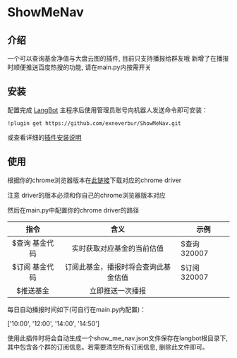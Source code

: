 # ShowMeNav

## 介绍
一个可以查询基金净值与大盘云图的插件, 目前只支持播报给群友哦
新增了在播报时顺便推送百度热搜的功能, 请在main.py内按需开关
## 安装

配置完成 [LangBot](https://github.com/RockChinQ/LangBot) 主程序后使用管理员账号向机器人发送命令即可安装：

```
!plugin get https://github.com/exneverbur/ShowMeNav.git
```
或查看详细的[插件安装说明](https://docs.langbot.app/plugin/plugin-intro.html#%E6%8F%92%E4%BB%B6%E7%94%A8%E6%B3%95)

## 使用

根据你的chrome浏览器版本在[此链接](https://registry.npmmirror.com/binary.html?path=chrome-for-testing/)下载对应的chrome driver

注意 driver的版本必须和你自己的chrome浏览器版本对应

然后在main.py中配置你的chrome driver的路径

|    指令    |                 含义                 | 示例   |
|:--------:|:----------------------------------:|------|
| $查询 基金代码 |           实时获取对应基金的当前估值            | $查询 320007 |
| $订阅 基金代码 |         订阅此基金，播报时将会查询此基金估值         |    $订阅 320007   |
|  $推送基金   |              立即推送一次播报              |                 |

每日自动播报时间如下(可自行在main.py内配置)：

['10:00', '12:00', '14:00', '14:50']

使用此插件时将会自动生成一个show_me_nav.json文件保存在langbot根目录下, 其中包含各个群的订阅信息。若需要清空所有订阅信息, 删除此文件即可。